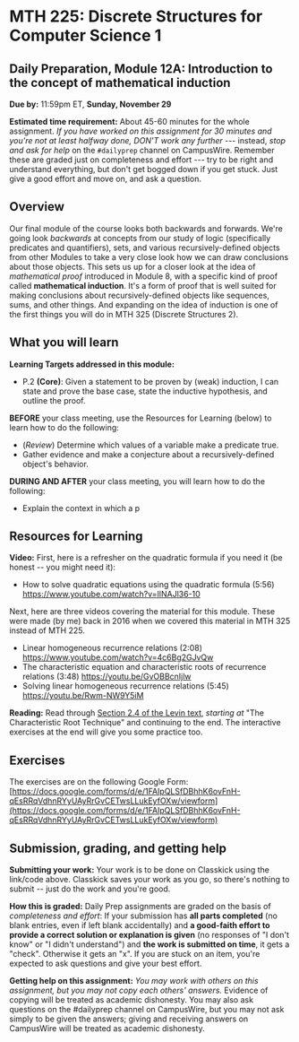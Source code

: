 # MTH 225: Discrete Structures for Computer Science 1 

## Daily Preparation, Module 12A: Introduction to the concept of mathematical induction 

**Due by:** 11:59pm ET, **Sunday, November 29** 

**Estimated time requirement:** About 45-60 minutes for the whole assignment. *If you have worked on this assignment for 30 minutes and you're not at least halfway done, DON'T work any further* --- instead, *stop and ask for help* on the `#dailyprep` channel on CampusWire. Remember these are graded just on completeness and effort --- try to be right and understand everything, but don't get bogged down if you get stuck. Just give a good effort and move on, and ask a question. 



## Overview 

Our final module of the course looks both backwards and forwards. We're going look *backwards* at concepts from our study of logic (specifically predicates and quantifiers), sets, and various recursively-defined objects from other Modules to take a very close look how we can draw conclusions about those objects. This sets us up for a closer look at the idea of *mathematical proof* introduced in Module 8, with a specific kind of proof called **mathematical induction**. It's a form of proof that is well suited for making conclusions about recursively-defined objects like sequences, sums, and other things. And expanding on the idea of induction is one of the first things you will do in MTH 325 (Discrete Structures 2). 



## What you will learn 

**Learning Targets addressed in this module:** 

-   P.2  **(Core)**: Given a statement to be proven by (weak) induction, I can state and prove the base case, state the inductive hypothesis, and outline the proof.

**BEFORE** your class meeting, use the Resources for Learning (below) to learn how to do the following: 

- (*Review*) Determine which values of a variable make a predicate true. 
- Gather evidence and make a conjecture about a recursively-defined object's behavior. 

**DURING AND AFTER** your class meeting, you will learn how to do the following: 

- Explain the context in which a p


## Resources for Learning

**Video:** First, here is a refresher on the quadratic formula if you need it (be honest -- you might need it): 

- How to solve quadratic equations using the quadratic formula (5:56) https://www.youtube.com/watch?v=IlNAJl36-10

Next, here are three videos covering the material for this module. These were made (by me) back in 2016 when we covered this material in MTH 325 instead of MTH 225. 

- Linear homogeneous recurrence relations (2:08) https://www.youtube.com/watch?v=4c6Bg2GJvQw
- The characteristic equation and characteristic roots of recurrence relations (3:48) https://youtu.be/GvOBBcnIjlw
- Solving linear homogeneous recurrence relations (5:45) https://youtu.be/Rwm-NW9Y5iM


**Reading:** Read through [Section 2.4 of the Levin text](http://discrete.openmathbooks.org/dmoi3/sec_recurrence.html), *starting at* "The Characteristic Root Technique" and continuing to the end.  The interactive exercises at the end will give you some practice too.


## Exercises

The exercises are on the following Google Form: [https://docs.google.com/forms/d/e/1FAIpQLSfDBhhK6ovFnH-qEsRRqVdhnRYyUAyRrGvCETwsLLukEyfOXw/viewform](https://docs.google.com/forms/d/e/1FAIpQLSfDBhhK6ovFnH-qEsRRqVdhnRYyUAyRrGvCETwsLLukEyfOXw/viewform)


## Submission, grading, and getting help 

**Submitting your work:** Your work is to be done on Classkick using the link/code above. Classkick saves your work as you go, so there's nothing to submit -- just do the work and you're good. 

**How this is graded:** Daily Prep assignments are graded on the basis of *completeness and effort*: If your submission has **all parts completed** (no blank entries, even if left blank accidentally) and **a good-faith effort to provide a correct solution or explanation is given** (no responses of "I don't know" or "I didn't understand") and **the work is submitted on time**, it gets a "check". Otherwise it gets an "x". If you are stuck on an item, you're expected to ask questions and give your best effort.  

**Getting help on this assignment:** *You may work with others on this assignment, but you may not copy each others' answers.* Evidence of copying will be treated as academic dishonesty. You may also ask questions on the #dailyprep channel on CampusWire, but you may not ask simply to be given the answers; giving and receiving answers on CampusWire will be treated as academic dishonesty.
<!--stackedit_data:
eyJoaXN0b3J5IjpbMjEyNzk4MDExLC0xMzI0MTcxNTA4XX0=
-->